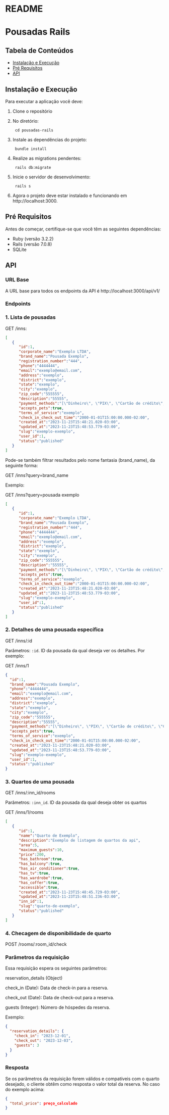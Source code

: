 # README
# Pousadas Rails

## Tabela de Conteúdos
- [Instalação e Execução](#instalação-e-execução)
- [Pré Requisitos](#pré-requisitos)
- [API](#api)
## Instalação e Execução
Para executar a aplicação você deve:
1. Clone o repositório

2. No diretório: 

        cd pousadas-rails

3. Instale as dependências do projeto:

        bundle install

4. Realize as migrations pendentes:
   
        rails db:migrate
   
5. Inicie o servidor de desenvolvimento:

        rails s

6. Agora o projeto deve estar instalado e funcionando em http://localhost:3000.
## Pré Requisitos
Antes de começar, certifique-se que você têm as seguintes dependências:
- Ruby (versão 3.2.2)
- Rails (versão 7.0.8)
- SQLite
## API
### URL Base
A URL base para todos os endpoints da API é http://localhost:3000/api/v1/
### Endpoints
### 1. Lista de pousadas
GET /inns:

```json
[
   {
      "id":1,
      "corporate_name":"Exemplo LTDA",
      "brand_name":"Pousada Exemplo",
      "registration_number":"444",
      "phone":"4444444",
      "email":"exemplo@email.com",
      "address":"exemplo",
      "district":"exemplo",
      "state":"exemplo",
      "city":"exemplo",
      "zip_code":"555555",
      "description":"55555",
      "payment_methods":"[\"Dinheiro\", \"PIX\", \"Cartão de crédito\", \"Cartão de débito\"]",
      "accepts_pets":true,
      "terms_of_service":"exemplo",
      "check_in_check_out_time":"2000-01-01T15:00:00.000-02:00",
      "created_at":"2023-11-23T15:48:21.020-03:00",
      "updated_at":"2023-11-23T15:48:53.779-03:00",
      "slug":"exemplo-exemplo",
      "user_id":1,
      "status":"published"
   }
]
```
Pode-se também filtrar resultados pelo nome fantasia (brand_name), da seguinte forma:

GET /inns?query=brand_name 

Exemplo:

GET /inns?query=pousada exemplo

```json
[
   {
      "id":1,
      "corporate_name":"Exemplo LTDA",
      "brand_name":"Pousada Exemplo",
      "registration_number":"444",
      "phone":"4444444",
      "email":"exemplo@email.com",
      "address":"exemplo",
      "district":"exemplo",
      "state":"exemplo",
      "city":"exemplo",
      "zip_code":"555555",
      "description":"55555",
      "payment_methods":"[\"Dinheiro\", \"PIX\", \"Cartão de crédito\", \"Cartão de débito\"]",
      "accepts_pets":true,
      "terms_of_service":"exemplo",
      "check_in_check_out_time":"2000-01-01T15:00:00.000-02:00",
      "created_at":"2023-11-23T15:48:21.020-03:00",
      "updated_at":"2023-11-23T15:48:53.779-03:00",
      "slug":"exemplo-exemplo",
      "user_id":1,
      "status":"published"
   }
]
```
### 2. Detalhes de uma pousada específica
GET /inns/:id 

Parâmetros: `:id`. ID da pousada da qual deseja ver os detalhes. Por exemplo:

GET /inns/1

```json
{
  "id":1,
  "brand_name":"Pousada Exemplo",
  "phone":"4444444",
  "email":"exemplo@email.com",
  "address":"exemplo",
  "district":"exemplo",
  "state":"exemplo",
  "city":"exemplo",
  "zip_code":"555555",
  "description":"55555",
  "payment_methods":"[\"Dinheiro\", \"PIX\", \"Cartão de crédito\", \"Cartão de débito\"]",
  "accepts_pets":true,
  "terms_of_service":"exemplo",
  "check_in_check_out_time":"2000-01-01T15:00:00.000-02:00",
  "created_at":"2023-11-23T15:48:21.020-03:00",
  "updated_at":"2023-11-23T15:48:53.779-03:00",
  "slug":"exemplo-exemplo",
  "user_id":1,
  "status":"published"
}
```
### 3. Quartos de uma pousada
GET /inns/:inn_id/rooms

Parâmetros: `:inn_id`. ID da pousada da qual deseja obter os quartos

GET /inns/1/rooms

```json
[
   {
      "id":1,
      "name":"Quarto de Exemplo",
      "description":"Exemplo de listagem de quartos da api",
      "area":5,
      "maximum_guests":10,
      "price":200,
      "has_bathroom":true,
      "has_balcony":true,
      "has_air_conditioner":true,
      "has_tv":true,
      "has_wardrobe":true,
      "has_coffer":true,
      "accessible":true,
      "created_at":"2023-11-23T15:48:45.729-03:00",
      "updated_at":"2023-11-23T15:48:51.236-03:00",
      "inn_id":1,
      "slug":"quarto-de-exemplo",
      "status":"published"
   }
]
```
### 4. Checagem de disponibilidade de quarto
POST /rooms/:room_id/check

### Parâmetros da requisição
Essa requisição espera os seguintes parâmetros:

reservation_details (Object)

check_in (Date): Data de check-in para a reserva.

check_out (Date): Data de check-out para a reserva.

guests (Integer): Número de hóspedes da reserva.

Exemplo:
```json
{
  "reservation_details": {
    "check_in": "2023-12-01",
    "check_out": "2023-12-03",
    "guests": 3
  }
}
```
### Resposta
Se os parâmetros da requisição forem válidos e compatíveis com o quarto desejado, o cliente obtêm como resposta o valor total da reserva. No caso do exemplo acima:

```json
{
  "total_price": preço_calculado
}
```
